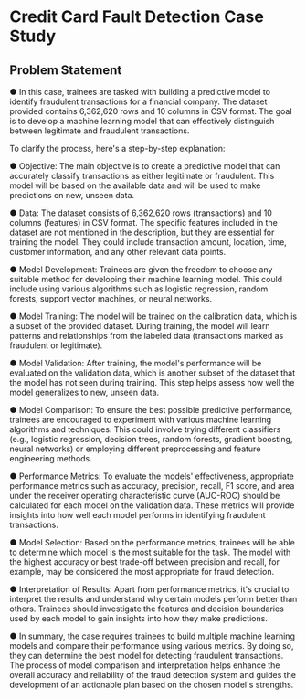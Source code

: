 # Credit Card Fault Detection Case Study

## Problem Statement

●	In this case, trainees are tasked with building a predictive model to identify fraudulent transactions for a financial company. The dataset provided contains 6,362,620 rows and 10 columns in CSV format. The goal is to develop a machine learning model that can effectively distinguish between legitimate and fraudulent transactions.

To clarify the process, here's a step-by-step explanation:

●	Objective: The main objective is to create a predictive model that can accurately classify transactions as either legitimate or fraudulent. This model will be based on the available data and will be used to make predictions on new, unseen data.

●	Data: The dataset consists of 6,362,620 rows (transactions) and 10 columns (features) in CSV format. The specific features included in the dataset are not mentioned in the description, but they are essential for training the model. They could include transaction amount, location, time, customer information, and any other relevant data points.

●	Model Development: Trainees are given the freedom to choose any suitable method for developing their machine learning model. This could include using various algorithms such as logistic regression, random forests, support vector machines, or neural networks.

●	Model Training: The model will be trained on the calibration data, which is a subset of the provided dataset. During training, the model will learn patterns and relationships from the labeled data (transactions marked as fraudulent or legitimate).

●	Model Validation: After training, the model's performance will be evaluated on the validation data, which is another subset of the dataset that the model has not seen during training. This step helps assess how well the model generalizes to new, unseen data.

●	Model Comparison: To ensure the best possible predictive performance, trainees are encouraged to experiment with various machine learning algorithms and techniques. This could involve trying different classifiers (e.g., logistic regression, decision trees, random forests, gradient boosting, neural networks) or employing different preprocessing and feature engineering methods.

●	Performance Metrics: To evaluate the models' effectiveness, appropriate performance metrics such as accuracy, precision, recall, F1 score, and area under the receiver operating characteristic curve (AUC-ROC) should be calculated for each model on the validation data. These metrics will provide insights into how well each model performs in identifying fraudulent transactions.

●	Model Selection: Based on the performance metrics, trainees will be able to determine which model is the most suitable for the task. The model with the highest accuracy or best trade-off between precision and recall, for example, may be considered the most appropriate for fraud detection.

●	Interpretation of Results: Apart from performance metrics, it's crucial to interpret the results and understand why certain models perform better than others. Trainees should investigate the features and decision boundaries used by each model to gain insights into how they make predictions.	

●	In summary, the case requires trainees to build multiple machine learning models and compare their performance using various metrics. By doing so, they can determine the best model for detecting fraudulent transactions. The process of model comparison and interpretation helps enhance the overall accuracy and reliability of the fraud detection system and guides the development of an actionable plan based on the chosen model's strengths.
